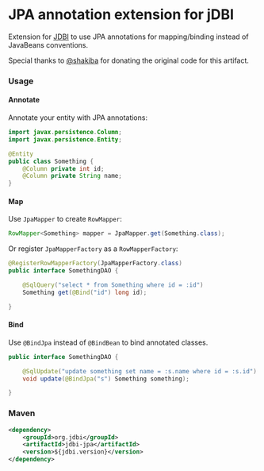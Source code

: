 JPA annotation extension for jDBI
===============

Extension for [JDBI](https://github.com/jdbi/jdbi/) to use JPA annotations for mapping/binding instead of JavaBeans
conventions.

Special thanks to [@shakiba](https://github.com/shakiba) for donating the original code for this artifact.

### Usage

#### Annotate

Annotate your entity with JPA annotations:

```java
import javax.persistence.Column;
import javax.persistence.Entity;

@Entity
public class Something {
    @Column private int id;
    @Column private String name;
}
```

#### Map

Use `JpaMapper` to create `RowMapper`:

```java
RowMapper<Something> mapper = JpaMapper.get(Something.class);
```

Or register `JpaMapperFactory` as a `RowMapperFactory`:

```java
@RegisterRowMapperFactory(JpaMapperFactory.class)
public interface SomethingDAO {

    @SqlQuery("select * from Something where id = :id")
    Something get(@Bind("id") long id);

}
```
#### Bind

Use `@BindJpa` instead of `@BindBean` to bind annotated classes.

```java
public interface SomethingDAO {

    @SqlUpdate("update something set name = :s.name where id = :s.id")
    void update(@BindJpa("s") Something something);

}
```

### Maven

```xml
<dependency>
    <groupId>org.jdbi</groupId>
    <artifactId>jdbi-jpa</artifactId>
    <version>${jdbi.version}</version>
</dependency>
```
